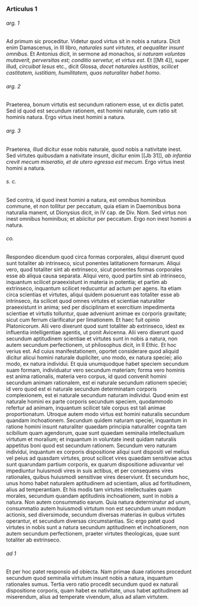 ### Articulus 1

###### arg. 1
Ad primum sic proceditur. Videtur quod virtus sit in nobis a natura. Dicit enim Damascenus, in III libro, *naturales sunt virtutes, et aequaliter insunt omnibus*. Et Antonius dicit, in sermone ad monachos, *si naturam voluntas mutaverit, perversitas est; conditio servetur, et virtus est*. Et [[Mt 4]], super illud, *circuibat Iesus* etc., dicit Glossa, *docet naturales iustitias, scilicet castitatem, iustitiam, humilitatem, quas naturaliter habet homo*.

###### arg. 2
Praeterea, bonum virtutis est secundum rationem esse, ut ex dictis patet. Sed id quod est secundum rationem, est homini naturale, cum ratio sit hominis natura. Ergo virtus inest homini a natura.

###### arg. 3
Praeterea, illud dicitur esse nobis naturale, quod nobis a nativitate inest. Sed virtutes quibusdam a nativitate insunt, dicitur enim [[Jb 31]], *ab infantia crevit mecum miseratio, et de utero egressa est mecum*. Ergo virtus inest homini a natura.

###### s. c.
Sed contra, id quod inest homini a natura, est omnibus hominibus commune, et non tollitur per peccatum, quia etiam in Daemonibus bona naturalia manent, ut Dionysius dicit, in IV cap. de Div. Nom. Sed virtus non inest omnibus hominibus; et abiicitur per peccatum. Ergo non inest homini a natura.

###### co.
Respondeo dicendum quod circa formas corporales, aliqui dixerunt quod sunt totaliter ab intrinseco, sicut ponentes latitationem formarum. Aliqui vero, quod totaliter sint ab extrinseco, sicut ponentes formas corporales esse ab aliqua causa separata. Aliqui vero, quod partim sint ab intrinseco, inquantum scilicet praeexistunt in materia in potentia; et partim ab extrinseco, inquantum scilicet reducuntur ad actum per agens. Ita etiam circa scientias et virtutes, aliqui quidem posuerunt eas totaliter esse ab intrinseco, ita scilicet quod omnes virtutes et scientiae naturaliter praeexistunt in anima; sed per disciplinam et exercitium impedimenta scientiae et virtutis tolluntur, quae adveniunt animae ex corporis gravitate; sicut cum ferrum clarificatur per limationem. Et haec fuit opinio Platonicorum. Alii vero dixerunt quod sunt totaliter ab extrinseco, idest ex influentia intelligentiae agentis, ut ponit Avicenna. Alii vero dixerunt quod secundum aptitudinem scientiae et virtutes sunt in nobis a natura, non autem secundum perfectionem, ut philosophus dicit, in II Ethic. Et hoc verius est. Ad cuius manifestationem, oportet considerare quod aliquid dicitur alicui homini naturale dupliciter, uno modo, ex natura speciei; alio modo, ex natura individui. Et quia unumquodque habet speciem secundum suam formam, individuatur vero secundum materiam; forma vero hominis est anima rationalis, materia vero corpus, id quod convenit homini secundum animam rationalem, est ei naturale secundum rationem speciei; id vero quod est ei naturale secundum determinatam corporis complexionem, est ei naturale secundum naturam individui. Quod enim est naturale homini ex parte corporis secundum speciem, quodammodo refertur ad animam, inquantum scilicet tale corpus est tali animae proportionatum. Utroque autem modo virtus est homini naturalis secundum quandam inchoationem. Secundum quidem naturam speciei, inquantum in ratione homini insunt naturaliter quaedam principia naturaliter cognita tam scibilium quam agendorum, quae sunt quaedam seminalia intellectualium virtutum et moralium; et inquantum in voluntate inest quidam naturalis appetitus boni quod est secundum rationem. Secundum vero naturam individui, inquantum ex corporis dispositione aliqui sunt dispositi vel melius vel peius ad quasdam virtutes, prout scilicet vires quaedam sensitivae actus sunt quarundam partium corporis, ex quarum dispositione adiuvantur vel impediuntur huiusmodi vires in suis actibus, et per consequens vires rationales, quibus huiusmodi sensitivae vires deserviunt. Et secundum hoc, unus homo habet naturalem aptitudinem ad scientiam, alius ad fortitudinem, alius ad temperantiam. Et his modis tam virtutes intellectuales quam morales, secundum quandam aptitudinis inchoationem, sunt in nobis a natura. Non autem consummatio earum. Quia natura determinatur ad unum, consummatio autem huiusmodi virtutum non est secundum unum modum actionis, sed diversimode, secundum diversas materias in quibus virtutes operantur, et secundum diversas circumstantias. Sic ergo patet quod virtutes in nobis sunt a natura secundum aptitudinem et inchoationem, non autem secundum perfectionem, praeter virtutes theologicas, quae sunt totaliter ab extrinseco.

###### ad 1
Et per hoc patet responsio ad obiecta. Nam primae duae rationes procedunt secundum quod seminalia virtutum insunt nobis a natura, inquantum rationales sumus. Tertia vero ratio procedit secundum quod ex naturali dispositione corporis, quam habet ex nativitate, unus habet aptitudinem ad miserendum, alius ad temperate vivendum, alius ad aliam virtutem.

